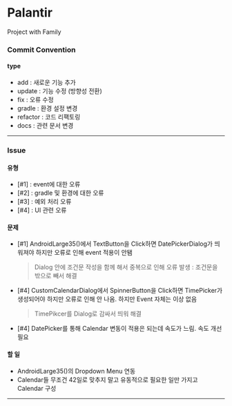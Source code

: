 # Palantir
Project with Family

### __Commit Convention__
#### type
+ add : 새로운 기능 추가
+ update : 기능 수정 (방향성 전환)
+ fix : 오류 수정
+ gradle : 환경 설정 변경
+ refactor : 코드 리팩토링
+ docs : 관련 문서 변경

---

### __Issue__

#### 유형
+ [#1] : event에 대한 오류
+ [#2] : gradle 및 환경에 대한 오류
+ [#3] : 예외 처리 오류
+ [#4] : UI 관련 오류

#### 문제
+ [#1] AndroidLarge35()에서 TextButton을 Click하면 DatePickerDialog가 띄워져야 하지만 오류로 인해 event 적용이 안됌
  > Dialog 안에 조건문 작성을 함께 해서 중복으로 인해 오류 발생 : 조건문을 밖으로 빼서 해결
+ [#4] CustomCalendarDialog에서 SpinnerButton을 Click하면 TimePicker가 생성되어야 하지만 오류로 인해 안 나옴. 하지만 Event 자체는 이상 없음
  > TimePikcer를 Dialog로 감싸서 띄워 해결
+ [#4] DatePicker를 통해 Calendar 변동이 적용은 되는데 속도가 느림. 속도 개선 필요

#### 할 일
+ AndroidLarge35()의 Dropdown Menu 연동
+ Calendar들 무조건 42일로 맞추지 말고 유동적으로 필요한 일만 가지고 Calendar 구성

---

